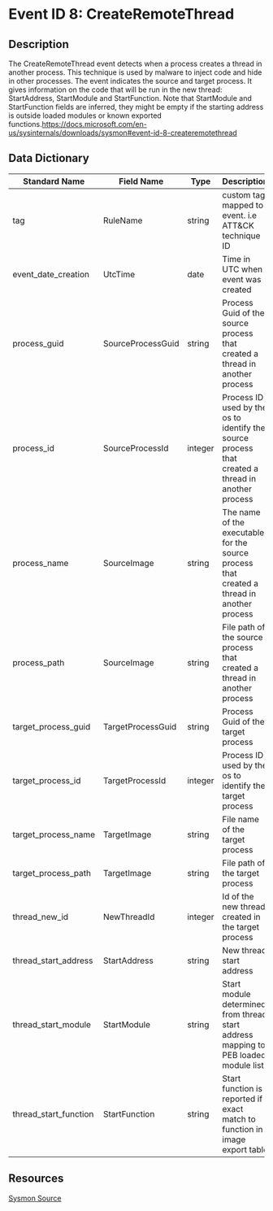 # Event ID 8: CreateRemoteThread

## Description
The CreateRemoteThread event detects when a process creates a thread in another process. This technique is used by malware to inject code and hide in other processes. The event indicates the source and target process. It gives information on the code that will be run in the new thread: StartAddress, StartModule and StartFunction. Note that StartModule and StartFunction fields are inferred, they might be empty if the starting address is outside loaded modules or known exported functions.https://docs.microsoft.com/en-us/sysinternals/downloads/sysmon#event-id-8-createremotethread

## Data Dictionary
|Standard Name|Field Name|Type|Description|Sample Value|
|---|---|---|---|---|
|tag|RuleName|string|custom tag mapped to event. i.e ATT&CK technique ID|T1114|
|event_date_creation|UtcTime|date|Time in UTC when event was created|4/11/18 5:25|
|process_guid|SourceProcessGuid|string|Process Guid of the source process that created a thread in another process|{A98268C1-9586-5ACD-0000-001070A20000}|
|process_id|SourceProcessId|integer|Process ID used by the os to identify the source process that created a thread in another process|684|
|process_name|SourceImage|string|The name of the executable for the source process that created a thread in another process|csrss.exe|
|process_path|SourceImage|string|File path of the source process that created a thread in another process|C:\Windows\System32\csrss.exe|
|target_process_guid|TargetProcessGuid|string|Process Guid of the target process|{A98268C1-9C2E-5ACD-0000-00100266AB00}|
|target_process_id|TargetProcessId|integer|Process ID used by the os to identify the target process|240|
|target_process_name|TargetImage|string|File name of the target process|cmd.exe|
|target_process_path|TargetImage|string|File path of the target process|C:\Windows\System32\cmd.exe|
|thread_new_id|NewThreadId|integer|Id of the new thread created in the target process|2336|
|thread_start_address|StartAddress|string|New thread start address|0x00007FFA356A7E40|
|thread_start_module|StartModule|string|Start module determined from thread start address mapping to PEB loaded module list|C:\WINDOWS\System32\KERNELBASE.dll|
|thread_start_function|StartFunction|string|Start function is reported if exact match to function in image export table|CtrlRoutine|

## Resources
[Sysmon Source](https://docs.microsoft.com/en-us/sysinternals/downloads/sysmon#event-id-8-createremotethread)
